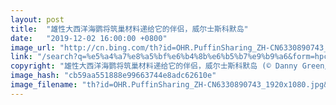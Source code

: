 ```yaml
---
layout: post
title:  "雄性大西洋海鹦将筑巢材料递给它的伴侣，威尔士斯科默岛"
date:   "2019-12-02 16:00:00 +0800"
image_url: "http://cn.bing.com/th?id=OHR.PuffinSharing_ZH-CN6330890743_1920x1080.jpg&rf=LaDigue_1920x1080.jpg&pid=hp"
link: "/search?q=%e5%a4%a7%e8%a5%bf%e6%b4%8b%e6%b5%b7%e9%b9%a6&form=hpcapt&mkt=zh-cn"
copyright: "雄性大西洋海鹦将筑巢材料递给它的伴侣，威尔士斯科默岛 (© Danny Green/Minden Pictures)"
image_hash: "cb59aa551888e99663744e8adc62610e"
image_filename: "th?id=OHR.PuffinSharing_ZH-CN6330890743_1920x1080.jpg&rf=LaDigue_1920x1080.jpg&pid=hp"
---
```

